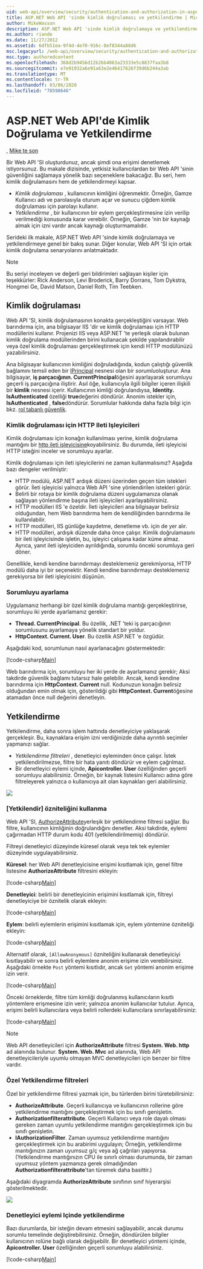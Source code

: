 ```yaml
---
uid: web-api/overview/security/authentication-and-authorization-in-aspnet-web-api
title: ASP.NET Web API 'sinde kimlik doğrulaması ve yetkilendirme | Microsoft Docs
author: MikeWasson
description: ASP.NET Web API 'sinde kimlik doğrulamaya ve yetkilendirmeye genel bir bakış sunar.
ms.author: riande
ms.date: 11/27/2012
ms.assetid: 6dfb51ea-9f4d-4e70-916c-8ef8344a88d6
msc.legacyurl: /web-api/overview/security/authentication-and-authorization-in-aspnet-web-api
msc.type: authoredcontent
ms.openlocfilehash: 368d2b9456d12b2bb4063a23333e5c8837faa3b8
ms.sourcegitcommit: e7e91932a6e91a63e2e46417626f39d6b244a3ab
ms.translationtype: MT
ms.contentlocale: tr-TR
ms.lasthandoff: 03/06/2020
ms.locfileid: "78598646"
---
```

# <a name="authentication-and-authorization-in-aspnet-web-api"></a>ASP.NET Web API'de Kimlik Doğrulama ve Yetkilendirme

, [Mike te son](https://github.com/MikeWasson)

Bir Web API 'SI oluşturdunuz, ancak şimdi ona erişimi denetlemek istiyorsunuz. Bu makale dizisinde, yetkisiz kullanıcılardan bir Web API 'sinin güvenliğini sağlamaya yönelik bazı seçeneklere bakacağız. Bu seri, hem kimlik doğrulamasını hem de yetkilendirmeyi kapsar.

- *Kimlik doğrulaması* , kullanıcının kimliğini öğrenmektir. Örneğin, Gamze Kullanıcı adı ve parolasıyla oturum açar ve sunucu çiğdem kimlik doğrulaması için parolayı kullanır.
- *Yetkilendirme* , bir kullanıcının bir eylem gerçekleştirmesine izin verilip verilmediği konusunda karar verebilir. Örneğin, Gamze 'nin bir kaynağı almak için izni vardır ancak kaynağı oluşturmamalıdır.

Serideki ilk makale, ASP.NET Web API 'sinde kimlik doğrulamaya ve yetkilendirmeye genel bir bakış sunar. Diğer konular, Web API 'SI için ortak kimlik doğrulama senaryolarını anlatmaktadır.

> [!NOTE]
> Bu seriyi inceleyen ve değerli geri bildirimleri sağlayan kişiler için teşekkürler: Rick Anderson, Levi Broderick, Barry Dorrans, Tom Dykstra, Hongmei Ge, David Matson, Daniel Roth, Tim Teebken.

## <a name="authentication"></a>Kimlik doğrulaması

Web API 'SI, kimlik doğrulamasının konakta gerçekleştiğini varsayar. Web barındırma için, ana bilgisayar IIS 'dir ve kimlik doğrulaması için HTTP modüllerini kullanır. Projenizi IIS veya ASP.NET 'te yerleşik olarak bulunan kimlik doğrulama modüllerinden birini kullanacak şekilde yapılandırabilir veya özel kimlik doğrulaması gerçekleştirmek için kendi HTTP modülünüzü yazabilirsiniz.

Ana bilgisayar kullanıcının kimliğini doğruladığında, kodun çalıştığı güvenlik bağlamını temsil eden bir [IPrincipal](https://msdn.microsoft.com/library/System.Security.Principal.IPrincipal.aspx) nesnesi olan bir *sorumlu*oluşturur. Ana bilgisayar, **iş parçacığının. CurrentPrincipal**öğesini ayarlayarak sorumluyu geçerli iş parçacığına iliştirir. Asıl öğe, kullanıcıyla ilgili bilgiler içeren ilişkili bir **kimlik** nesnesi içerir. Kullanıcının kimliği doğrulandıysa, **Identity. IsAuthenticated** özelliği **true**değerini döndürür. Anonim istekler için, **IsAuthenticated** , **false**döndürür. Sorumlular hakkında daha fazla bilgi için bkz. [rol tabanlı güvenlik](https://msdn.microsoft.com/library/shz8h065.aspx).

### <a name="http-message-handlers-for-authentication"></a>Kimlik doğrulaması için HTTP Ileti Işleyicileri

Kimlik doğrulaması için konağın kullanılması yerine, kimlik doğrulama mantığını bir [http ileti işleyicisine](../advanced/http-message-handlers.md)koyabilirsiniz. Bu durumda, ileti işleyicisi HTTP isteğini inceler ve sorumluyu ayarlar.

Kimlik doğrulaması için ileti işleyicilerini ne zaman kullanmalısınız? Aşağıda bazı dengeler verilmiştir:

- HTTP modülü, ASP.NET ardışık düzeni üzerinden geçen tüm istekleri görür. İleti işleyicisi yalnızca Web API 'sine yönlendirilen istekleri görür.
- Belirli bir rotaya bir kimlik doğrulama düzeni uygulamanıza olanak sağlayan yönlendirme başına ileti işleyicileri ayarlayabilirsiniz.
- HTTP modülleri IIS 'e özeldir. İleti işleyicileri ana bilgisayar belirsiz olduğundan, hem Web barındırma hem de kendiliğinden barındırma ile kullanılabilir.
- HTTP modülleri, IIS günlüğe kaydetme, denetleme vb. için de yer alır.
- HTTP modülleri, ardışık düzende daha önce çalışır. Kimlik doğrulamasını bir ileti işleyicisinde işletin, bu, işleyici çalışana kadar küme almaz. Ayrıca, yanıt ileti işleyiciden ayrıldığında, sorumlu önceki sorumluya geri döner.

Genellikle, kendi kendine barındırmayı desteklemeniz gerekmiyorsa, HTTP modülü daha iyi bir seçenektir. Kendi kendine barındırmayı desteklemeniz gerekiyorsa bir ileti işleyicisini düşünün.

### <a name="setting-the-principal"></a>Sorumluyu ayarlama

Uygulamanız herhangi bir özel kimlik doğrulama mantığı gerçekleştirirse, sorumluyu iki yerde ayarlamanız gerekir:

- **Thread. CurrentPrincipal**. Bu özellik, .NET 'teki iş parçacığının sorumlusunu ayarlamaya yönelik standart bir yoldur.
- **HttpContext. Current. User**. Bu özellik ASP.NET 'e özgüdür.

Aşağıdaki kod, sorumlunun nasıl ayarlanacağını göstermektedir:

[!code-csharp[Main](authentication-and-authorization-in-aspnet-web-api/samples/sample1.cs)]

Web barındırma için, sorumluyu her iki yerde de ayarlamanız gerekir; Aksi takdirde güvenlik bağlamı tutarsız hale gelebilir. Ancak, kendi kendine barındırma için **HttpContext. Current** null. Kodunuzun konağın belirsiz olduğundan emin olmak için, gösterildiği gibi **HttpContext. Current**öğesine atamadan önce null değerini denetleyin.

## <a name="authorization"></a>Yetkilendirme

Yetkilendirme, daha sonra işlem hattında denetleyiciye yaklaşarak gerçekleşir. Bu, kaynaklara erişim izni verdiğinizde daha ayrıntılı seçimler yapmanızı sağlar.

- *Yetkilendirme filtreleri* , denetleyici eyleminden önce çalışır. İstek yetkilendirilmezse, filtre bir hata yanıtı döndürür ve eylem çağrılmaz.
- Bir denetleyici eylemi içinde, **Apicontroller. User** özelliğinden geçerli sorumluyu alabilirsiniz. Örneğin, bir kaynak listesini Kullanıcı adına göre filtreleyerek yalnızca o kullanıcıya ait olan kaynakları geri alabilirsiniz.

![](authentication-and-authorization-in-aspnet-web-api/_static/image1.png)

<a id="auth3"></a>
### <a name="using-the-authorize-attribute"></a>[Yetkilendir] özniteliğini kullanma

Web API 'SI, [AuthorizeAttribute](https://msdn.microsoft.com/library/system.web.http.authorizeattribute.aspx)yerleşik bir yetkilendirme filtresi sağlar. Bu filtre, kullanıcının kimliğinin doğrulandığını denetler. Aksi takdirde, eylemi çağırmadan HTTP durum kodu 401 (yetkilendirilmemiş) döndürür.

Filtreyi denetleyici düzeyinde küresel olarak veya tek tek eylemler düzeyinde uygulayabilirsiniz.

**Küresel**: her Web API denetleyicisine erişimi kısıtlamak için, genel filtre listesine **AuthorizeAttribute** filtresini ekleyin:

[!code-csharp[Main](authentication-and-authorization-in-aspnet-web-api/samples/sample2.cs)]

**Denetleyici**: belirli bir denetleyicinin erişimini kısıtlamak için, filtreyi denetleyiciye bir öznitelik olarak ekleyin:

[!code-csharp[Main](authentication-and-authorization-in-aspnet-web-api/samples/sample3.cs)]

**Eylem**: belirli eylemlerin erişimini kısıtlamak için, eylem yöntemine özniteliği ekleyin:

[!code-csharp[Main](authentication-and-authorization-in-aspnet-web-api/samples/sample4.cs)]

Alternatif olarak, `[AllowAnonymous]` özniteliğini kullanarak denetleyiciyi kısıtlayabilir ve sonra belirli eylemlere anonim erişime izin verebilirsiniz. Aşağıdaki örnekte `Post` yöntemi kısıtlıdır, ancak `Get` yöntemi anonim erişime izin verir.

[!code-csharp[Main](authentication-and-authorization-in-aspnet-web-api/samples/sample5.cs)]

Önceki örneklerde, filtre tüm kimliği doğrulanmış kullanıcıların kısıtlı yöntemlere erişmesine izin verir; yalnızca anonim kullanıcılar tutulur. Ayrıca, erişimi belirli kullanıcılara veya belirli rollerdeki kullanıcılara sınırlayabilirsiniz:

[!code-csharp[Main](authentication-and-authorization-in-aspnet-web-api/samples/sample6.cs)]

> [!NOTE]
> Web API denetleyicileri için **AuthorizeAttribute** filtresi **System. Web. http** ad alanında bulunur. **System. Web. Mvc** ad alanında, Web API denetleyicileriyle uyumlu olmayan MVC denetleyicileri için benzer bir filtre vardır.

### <a name="custom-authorization-filters"></a>Özel Yetkilendirme filtreleri

Özel bir yetkilendirme filtresi yazmak için, bu türlerden birini türetebilirsiniz:

- **AuthorizeAttribute**. Geçerli kullanıcıya ve kullanıcının rollerine göre yetkilendirme mantığını gerçekleştirmek için bu sınıfı genişletin.
- **Authorizationfilterattribute**. Geçerli Kullanıcı veya role dayalı olması gereken zaman uyumlu yetkilendirme mantığını gerçekleştirmek için bu sınıfı genişletin.
- **IAuthorizationFilter**. Zaman uyumsuz yetkilendirme mantığını gerçekleştirmek için bu arabirimi uygulayın; Örneğin, yetkilendirme mantığınızın zaman uyumsuz g/ç veya ağ çağrıları yapıyorsa. (Yetkilendirme mantığınızın CPU ile sınırlı olması durumunda, bir zaman uyumsuz yöntem yazmanıza gerek olmadığından **Authorizationfilterattribute**'tan türemek daha basittir.)

Aşağıdaki diyagramda **AuthorizeAttribute** sınıfının sınıf hiyerarşisi gösterilmektedir.

![](authentication-and-authorization-in-aspnet-web-api/_static/image2.png)

### <a name="authorization-inside-a-controller-action"></a>Denetleyici eylemi Içinde yetkilendirme

Bazı durumlarda, bir isteğin devam etmesini sağlayabilir, ancak durumu sorumlu temelinde değiştirebilirsiniz. Örneğin, döndürülen bilgiler kullanıcının rolüne bağlı olarak değişebilir. Bir denetleyici yöntemi içinde, **Apicontroller. User** özelliğinden geçerli sorumluyu alabilirsiniz.

[!code-csharp[Main](authentication-and-authorization-in-aspnet-web-api/samples/sample7.cs)]
